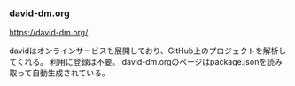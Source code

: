### david-dm.org
<https://david-dm.org/>

davidはオンラインサービスも展開しており、GitHub上のプロジェクトを解析してくれる。
利用に登録は不要。
david-dm.orgのページはpackage.jsonを読み取って自動生成されている。
